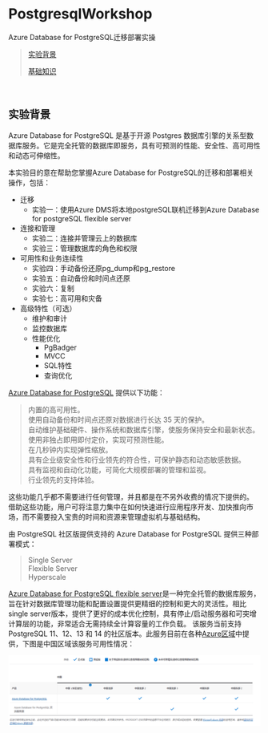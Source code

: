 # PostgresqlWorkshop
Azure Database for PostgreSQL迁移部署实操

> [实验背景](#实验背景)
>
> [基础知识](#基础知识)
>

&nbsp;
&nbsp;

## 实验背景
Azure Database for PostgreSQL 是基于开源 Postgres 数据库引擎的关系型数据库服务。它是完全托管的数据库即服务，具有可预测的性能、安全性、高可用性和动态可伸缩性。

本实验目的意在帮助您掌握Azure Database for PostgreSQL的迁移和部署相关操作，包括：
- 迁移
  - 实验一：使用Azure DMS将本地postgreSQL联机迁移到Azure Database for postgreSQL flexible server
- 连接和管理
  - 实验二：连接并管理云上的数据库
  - 实验三：管理数据库的角色和权限
- 可用性和业务连续性
  - 实验四：手动备份还原pg_dump和pg_restore
  - 实验五：自动备份和时间点还原
  - 实验六：复制
  - 实验七：高可用和灾备
- 高级特性（可选）
  - 维护和审计
  - 监控数据库
  - 性能优化
    - PgBadger
    - MVCC
    - SQL特性
    - 查询优化

[Azure Database for PostgreSQL](https://learn.microsoft.com/zh-cn/azure/postgresql/single-server/overview) 提供以下功能：
> 内置的高可用性。  
> 使用自动备份和时间点还原对数据进行长达 35 天的保护。  
> 自动维护基础硬件、操作系统和数据库引擎，使服务保持安全和最新状态。  
> 使用非独占即用即付定价，实现可预测性能。   
> 在几秒钟内实现弹性缩放。  
> 具有企业级安全性和行业领先的符合性，可保护静态和动态敏感数据。  
> 具有监视和自动化功能，可简化大规模部署的管理和监视。  
> 行业领先的支持体验。  

这些功能几乎都不需要进行任何管理，并且都是在不另外收费的情况下提供的。 借助这些功能，用户可将注意力集中在如何快速进行应用程序开发、加快推向市场，而不需要投入宝贵的时间和资源来管理虚拟机与基础结构。  

由 PostgreSQL 社区版提供支持的 Azure Database for PostgreSQL 提供三种部署模式：
> Single Server  
> Flexible Server  
> Hyperscale   

[Azure Database for PostgreSQL flexible server](https://learn.microsoft.com/zh-cn/azure/postgresql/flexible-server/overview)是一种完全托管的数据库服务，旨在针对数据库管理功能和配置设置提供更精细的控制和更大的灵活性。相比single server版本，提供了更好的成本优化控制，具有停止/启动服务器和可突增计算层的功能，非常适合无需持续全计算容量的工作负载。 该服务当前支持 PostgreSQL 11、12、13 和 14 的社区版本。此服务目前在各种[Azure区域](https://azure.microsoft.com/zh-cn/explore/global-infrastructure/products-by-region/?products=cosmos-db,postgresql)中提供，下图是中国区域该服务可用性情况：  

![](./media/readme_image2.png)